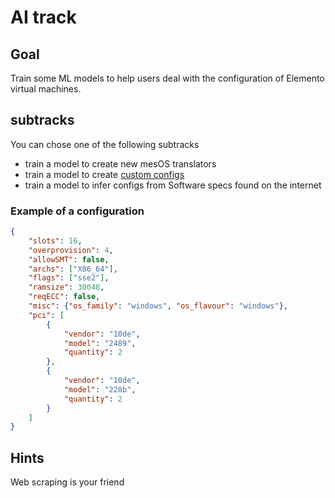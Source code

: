 # AI track


## Goal

Train some ML models to help users deal with the configuration of Elemento virtual machines.


## subtracks

You can chose one of the following subtracks

- train a model to create new mesOS translators
- train a model to create [custom configs](https://github.com/Elemento-Modular-Cloud/electros)
- train a model to infer configs from Software specs found on the internet

### Example of a configuration

```json
{
    "slots": 16,
    "overprovision": 4,
    "allowSMT": false,
    "archs": ["X86_64"],
    "flags": ["sse2"],
    "ramsize": 30048,
    "reqECC": false,
    "misc": {"os_family": "windows", "os_flavour": "windows"},
    "pci": [
        {
            "vendor": "10de",
            "model": "2489",
            "quantity": 2
        },
        {
            "vendor": "10de",
            "model": "228b",
            "quantity": 2
        }
    ]
}
```

## Hints

Web scraping is your friend